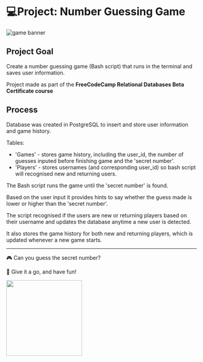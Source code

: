 # 💻Project: Number Guessing Game

![game banner](https://user-images.githubusercontent.com/88495091/209221495-6b6ab06d-ad32-4d39-8ccc-7cadc38771fd.png)


## Project Goal
Create a number guessing game (Bash script) that runs in the terminal and saves user information.

Project made as part of the <b> FreeCodeCamp Relational Databases Beta Certificate course </b>

## Process

Database was created in PostgreSQL to insert and store user information and game history.

Tables:
- 'Games' - stores game history, including the user_id, the number of guesses inputed before finishing game and the 'secret number'.
- 'Players' - stores usernames (and corresponding user_id) so bash script will recognised new and returning users.

The Bash script runs the game until the 'secret number' is found.

Based on the user input it provides hints to say whether the guess made is lower or higher than the 'secret number'.

The script recognised if the users are new or returning players based on their username and updates the database anytime a new user is detected.

It also stores the game history for both new and returning players, which is updated whenever a new game starts.

--- 
🎮 Can you guess the secret number?

🥳 Give it a go, and have fun!


<div id="img" align="left">
  <img src="https://media.giphy.com/media/3o6Zt7cqmjnCk6VJ0Q/giphy.gif" width="200"/>
  </div>
</div>
